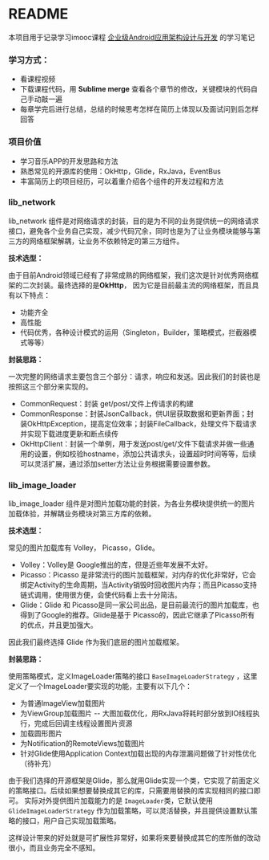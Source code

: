 # README

本项目用于记录学习imooc课程 [企业级Android应用架构设计与开发](https://coding.imooc.com/class/364.html) 的学习笔记

### 学习方式：

* 看课程视频
* 下载课程代码，用 **Sublime merge** 查看各个章节的修改，关键模块的代码自己手动敲一遍
* 每章学完后进行总结，总结的时候思考怎样在简历上体现以及面试问到后怎样回答

### 项目价值

* 学习音乐APP的开发思路和方法
* 熟悉常见的开源库的使用：OkHttp，Glide，RxJava，EventBus
* 丰富简历上的项目经历，可以着重介绍各个组件的开发过程和方法



### lib_network

lib_network 组件是对网络请求的封装，目的是为不同的业务提供统一的网络请求接口，避免各个业务自己实现，减少代码冗余，同时也是为了让业务模块能够与第三方的网络框架解耦，让业务不依赖特定的第三方组件。

**技术选型：**

由于目前Android领域已经有了非常成熟的网络框架，我们这次是针对优秀网络框架的二次封装。最终选择的是**OkHttp**， 因为它是目前最主流的网络框架，而且具有以下特点：

* 功能齐全
* 高性能
* 代码优秀，各种设计模式的运用（Singleton，Builder，策略模式，拦截器模式等等）

**封装思路：**

一次完整的网络请求主要包含三个部分：请求，响应和发送。因此我们的封装也是按照这三个部分来实现的。

* CommonRequest：封装 get/post/文件上传请求的构建
* CommonResponse：封装JsonCallback，供UI层获取数据和更新界面；封装OkHttpException，提高定位效率；封装FileCallback，处理文件下载请求并实现下载进度更新和断点续传
* OkHttpClient：封装一个单例，用于发送post/get/文件下载请求并做一些通用的设置，例如校验hostname，添加公共请求头，设置超时时间等等，后续可以灵活扩展，通过添加setter方法让业务根据需要设置参数。

### lib_image_loader
lib_image_loader 组件是对图片加载功能的封装，为各业务模块提供统一的图片加载体验，并解耦业务模块对第三方库的依赖。

**技术选型：**

常见的图片加载库有 Volley， Picasso，Glide。

* Volley：Volley是 Google推出的库，但是近些年发展不太好。
* Picasso：Picasso 是非常流行的图片加载框架，对内存的优化非常好，它会绑定Activity的生命周期，当Activity销毁时回收图片内存；而且Picasso支持链式调用，使用很方便，会使代码看上去十分简洁。
* Glide：Glide 和 Picasso是同一家公司出品，是目前最流行的图片加载库，也得到了Google的推荐。Glide是基于 Picasso的，因此它继承了Picasso所有的优点，并且更加强大。

因此我们最终选择 Glide 作为我们底层的图片加载框架。

**封装思路：**

使用策略模式，定义ImageLoader策略的接口 `BaseImageLoaderStrategy` ，这里定义了一个ImageLoader要实现的功能，主要有以下几个：

* 为普通ImageView加载图片
* 为ViewGroup加载图片 -- 大图加载优化，用RxJava将耗时部分放到IO线程执行，完成后回调主线程设置图片资源
* 加载圆形图片
* 为Notification的RemoteViews加载图片
* 针对Glide使用Application Context加载出现的内存泄漏问题做了针对性优化（待补充）

由于我们选择的开源框架是Glide，那么就用Glide实现一个类，它实现了前面定义的策略接口。后续如果想要替换成其它的库，只需要用替换的库实现相同的接口即可。
实际对外提供图片加载能力的是 `ImageLoader`类，它默认使用 `GlideImageLoaderStrategy` 作为加载策略，可以灵活替换，并且提供设置默认策略的接口，用户自己实现加载策略。

这样设计带来的好处就是可扩展性非常好，如果将来要替换成其它的库所做的改动很小，而且业务完全不感知。












